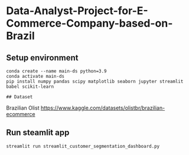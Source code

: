 # Data-Analyst-Project-for-E-Commerce-Company-based-on-Brazil

## Setup environment
```
conda create --name main-ds python=3.9
conda activate main-ds
pip install numpy pandas scipy matplotlib seaborn jupyter streamlit babel scikit-learn

## Dataset
```
Brazilian Olist
https://www.kaggle.com/datasets/olistbr/brazilian-ecommerce

## Run steamlit app
```
streamlit run streamlit_customer_segmentation_dashboard.py
```
